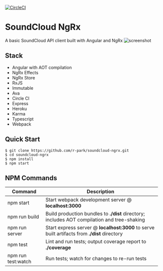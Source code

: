 [![CircleCI](https://circleci.com/gh/r-park/soundcloud-ngrx.svg?style=shield&circle-token=1a1c9e0d11ebc084768c68fa31349e93f48634e6)](https://circleci.com/gh/r-park/soundcloud-ngrx)


# SoundCloud NgRx

A basic SoundCloud API client built with Angular and NgRx
![screenshot](http://i.imgur.com/A1Vlpi2.png)


Stack
-----

- Angular with AOT compilation
- NgRx Effects
- NgRx Store
- RxJS
- Immutable
- Ava
- Circle CI
- Express
- Heroku
- Karma
- Typescript
- Webpack


Quick Start
-----------

```shell
$ git clone https://github.com/r-park/soundcloud-ngrx.git
$ cd soundcloud-ngrx
$ npm install
$ npm start
```


NPM Commands
------------

|Command|Description|
|---|---|
|npm start|Start webpack development server @ **localhost:3000**|
|npm run build|Build production bundles to **./dist** directory; includes AOT compilation and tree-shaking|
|npm run server|Start express server @ **localhost:3000** to serve built artifacts from **./dist** directory|
|npm test|Lint and run tests; output coverage report to **./coverage**|
|npm run test:watch|Run tests; watch for changes to re-run tests|
